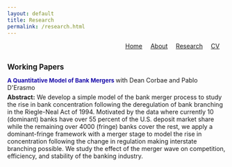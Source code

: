 ```yaml
---
layout: default
title: Research
permalink: /research.html
---
```


<!-- Custom Top Navigation -->
<div style="text-align: right; margin-bottom: 20px;">
  <a href="/" style="margin-right: 15px;">Home</a>
  <a href="/about.html" style="margin-right: 15px;">About</a>
  <a href="/research.html" style="margin-right: 15px;">Research</a>
  <a href="/cv.html" style="margin-right: 15px;">CV</a>
</div>

<!-- Research Content -->

<h1 style="font-size: 1.2em; margin-top: 30px;">Working Papers</h1>

<div style="margin-bottom: 30px;">
  <p style="margin: 0;">
    <a href="/assets/AQuantitativeModelofBankMergers.pdf" target="_blank" style="font-weight: bold; text-decoration: none; font-size: 0.95em; color: #1a0dab;">
      A Quantitative Model of Bank Mergers
    </a>
    with Dean Corbae and Pablo D'Erasmo
  </p>
  <p style="margin-top: 5px;">
    <strong>Abstract:</strong> We develop a simple model of the bank merger process to study the rise in bank concentration following the deregulation of bank branching in the Riegle-Neal Act of 1994. Motivated by the data where currently 10 (dominant) banks have over 55 percent of the U.S. deposit market share while the remaining over 4000 (fringe) banks cover the rest, we apply a dominant-fringe framework with a merger stage to model the rise in concentration following the change in regulation making interstate branching possible. We study the effect of the merger wave on competition, efficiency, and stability of the banking industry.
  </p>
</div>
